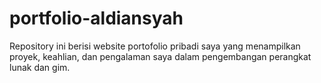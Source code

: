 # portfolio-aldiansyah
Repository ini berisi website portofolio pribadi saya yang menampilkan proyek, keahlian, dan pengalaman saya dalam pengembangan perangkat lunak dan gim.
